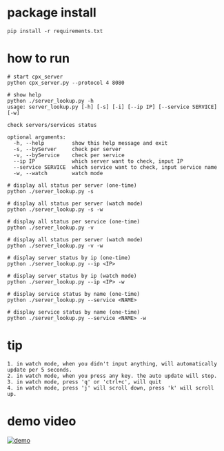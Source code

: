 # package install

```
pip install -r requirements.txt
```

# how to run

```
# start cpx_server
python cpx_server.py --protocol 4 8080

# show help
python ./server_lookup.py -h
usage: server_lookup.py [-h] [-s] [-i] [--ip IP] [--service SERVICE] [-w]

check servers/services status

optional arguments:
  -h, --help         show this help message and exit
  -s, --byServer     check per server
  -v, --byService    check per service
  --ip IP            which server want to check, input IP
  --service SERVICE  which service want to check, input service name
  -w, --watch        watch mode

# display all status per server (one-time)
python ./server_lookup.py -s

# display all status per server (watch mode)
python ./server_lookup.py -s -w

# display all status per service (one-time)
python ./server_lookup.py -v

# display all status per server (watch mode)
python ./server_lookup.py -v -w

# display server status by ip (one-time)
python ./server_lookup.py --ip <IP>

# display server status by ip (watch mode)
python ./server_lookup.py --ip <IP> -w

# display service status by name (one-time)
python ./server_lookup.py --service <NAME>

# display service status by name (one-time)
python ./server_lookup.py --service <NAME> -w
```

# tip
    1. in watch mode, when you didn't input anything, will automatically update per 5 seconds.
    2. in watch mode, when you press any key. the auto update will stop.
    3. in watch mode, press 'q' or 'ctrl+c', will quit
    4. in watch mode, press 'j' will scroll down, press 'k' will scroll up.

# demo video
[![demo](https://img.youtube.com/vi/VwXm0QUeDqA/maxresdefault.jpg)](https://youtu.be/VwXm0QUeDqA)

